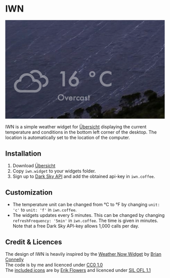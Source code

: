# IWN

![Screenshot](/screenshot.png)

IWN is a simple weather widget for [Übersicht](http://tracesof.net/uebersicht/) displaying the current temperature and conditions in the bottom left corner of the desktop. The location is automatically set to the location of the computer.

## Installation

1. Download [Übersicht](http://tracesof.net/uebersicht/)
2. Copy `iwn.widget` to your widgets folder.
3. Sign up to [Dark Sky API](https://darksky.net/dev) and add the obtained api-key in `iwn.coffee`.

## Customization

* The temperature unit can be changed from °C to °F by changing `unit: 'c'` to `unit: 'f'` in `iwn.coffee`.
* The widgets updates every 5 minutes. This can be changed by changing `refreshFrequency: '5min'` in `iwn.coffee`. The time is given in minutes. Note that a free Dark Sky API-key allows 1,000 calls per day.

## Credit & Licences
The design of IWN is heavily inspired by the [Weather Now Widget](https://github.com/briandconnelly/weathernow-widget) by [Brian Connelly](https://github.com/briandconnelly)<br/>
The code is by me and licenced under [CC0 1.0](https://creativecommons.org/publicdomain/zero/1.0/)<br/>
The [included icons](https://github.com/erikflowers/weather-icons) are by [Erik Flowers](https://github.com/erikflowers) and licenced under [SIL OFL 1.1](https://opensource.org/licenses/OFL-1.1)
